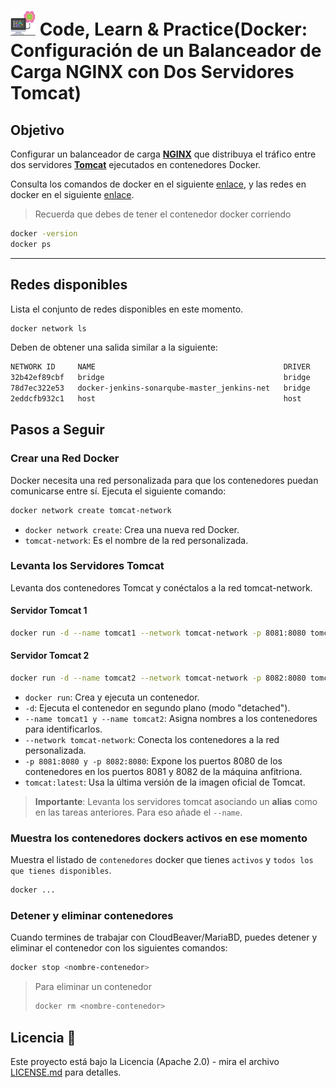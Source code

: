 # <img src=../../../images/computer.png width="40"> Code, Learn & Practice(Docker: Configuración de un Balanceador de Carga NGINX con Dos Servidores Tomcat)

## Objetivo

Configurar un balanceador de carga **[NGINX](https://kinsta.com/es/base-de-conocimiento/que-es-nginx/)** que distribuya el tráfico entre dos servidores **[Tomcat](https://es.wikipedia.org/wiki/Tomcat)** ejecutados en contenedores Docker.

Consulta los comandos de docker en el siguiente [enlace](https://github.com/jpexposito/code-learn/blob/main/comun/docker/COMANDOS.md), y las redes en docker en el siguiente [enlace](https://github.com/jpexposito/code-learn/tree/main/comun/docker/ud-5).

> Recuerda que debes de tener el contenedor docker corriendo

```bash
docker -version
docker ps
```
---

## Redes disponibles

Lista el conjunto de redes disponibles en este momento.

```bash
docker network ls
```

Deben de obtener una salida similar a la siguiente:

```bash
NETWORK ID     NAME                                          DRIVER    SCOPE
32b42ef89cbf   bridge                                        bridge    local
78d7ec322e53   docker-jenkins-sonarqube-master_jenkins-net   bridge    local
2eddcfb932c1   host                                          host      local
```

## Pasos a Seguir

### Crear una Red Docker

Docker necesita una red personalizada para que los contenedores puedan comunicarse entre sí. Ejecuta el siguiente comando:

```bash
docker network create tomcat-network
```

- `docker network create`: Crea una nueva red Docker.
- `tomcat-network`: Es el nombre de la red personalizada.

### Levanta los Servidores Tomcat

Levanta dos contenedores Tomcat y conéctalos a la red tomcat-network.

#### Servidor Tomcat 1

```bash
docker run -d --name tomcat1 --network tomcat-network -p 8081:8080 tomcat:latest
```

#### Servidor Tomcat 2

```bash
docker run -d --name tomcat2 --network tomcat-network -p 8082:8080 tomcat:latest
```

- `docker run`: Crea y ejecuta un contenedor.
- `-d`: Ejecuta el contenedor en segundo plano (modo "detached").
- `--name tomcat1 y --name tomcat2`: Asigna nombres a los contenedores para identificarlos.
- `--network tomcat-network`: Conecta los contenedores a la red personalizada.
- `-p 8081:8080 y -p 8082:8080`: Expone los puertos 8080 de los contenedores en los puertos 8081 y 8082 de la máquina anfitriona.
- `tomcat:latest`: Usa la última versión de la imagen oficial de Tomcat.



>**Importante**: Levanta los servidores tomcat asociando un **alias** como en las tareas anteriores. Para eso añade el `--name`.

### Muestra los contenedores dockers activos en ese momento

Muestra el listado de `contenedores` docker que tienes `activos` y `todos los que tienes disponibles`.

```bash
docker ...
```

### **Detener y eliminar contenedores**

Cuando termines de trabajar con CloudBeaver/MariaBD, puedes detener y eliminar el contenedor con los siguientes comandos:

```bash
docker stop <nombre-contenedor>
```

> Para eliminar un contenedor
>
>```bash
>docker rm <nombre-contenedor>
>```


## Licencia 📄

Este proyecto está bajo la Licencia (Apache 2.0) - mira el archivo [LICENSE.md]([../../../LICENSE.md](https://github.com/jpexposito/code-learn-practice/blob/main/LICENSE)) para detalles.
